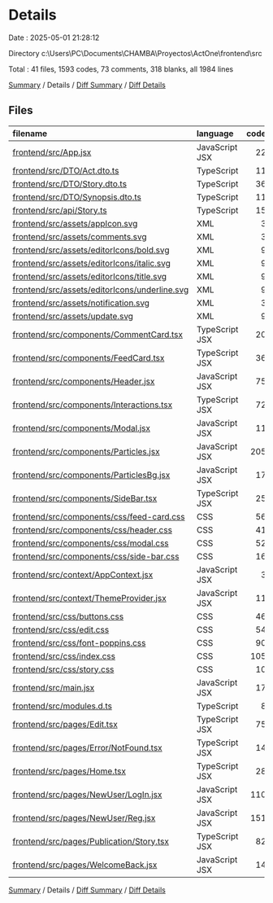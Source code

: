 # Details

Date : 2025-05-01 21:28:12

Directory c:\\Users\\PC\\Documents\\CHAMBA\\Proyectos\\ActOne\\frontend\\src

Total : 41 files,  1593 codes, 73 comments, 318 blanks, all 1984 lines

[Summary](results.md) / Details / [Diff Summary](diff.md) / [Diff Details](diff-details.md)

## Files
| filename | language | code | comment | blank | total |
| :--- | :--- | ---: | ---: | ---: | ---: |
| [frontend/src/App.jsx](/frontend/src/App.jsx) | JavaScript JSX | 22 | 0 | 7 | 29 |
| [frontend/src/DTO/Act.dto.ts](/frontend/src/DTO/Act.dto.ts) | TypeScript | 11 | 0 | 2 | 13 |
| [frontend/src/DTO/Story.dto.ts](/frontend/src/DTO/Story.dto.ts) | TypeScript | 36 | 0 | 5 | 41 |
| [frontend/src/DTO/Synopsis.dto.ts](/frontend/src/DTO/Synopsis.dto.ts) | TypeScript | 11 | 0 | 0 | 11 |
| [frontend/src/api/Story.ts](/frontend/src/api/Story.ts) | TypeScript | 15 | 0 | 0 | 15 |
| [frontend/src/assets/appIcon.svg](/frontend/src/assets/appIcon.svg) | XML | 3 | 0 | 1 | 4 |
| [frontend/src/assets/comments.svg](/frontend/src/assets/comments.svg) | XML | 3 | 0 | 1 | 4 |
| [frontend/src/assets/editorIcons/bold.svg](/frontend/src/assets/editorIcons/bold.svg) | XML | 9 | 0 | 1 | 10 |
| [frontend/src/assets/editorIcons/italic.svg](/frontend/src/assets/editorIcons/italic.svg) | XML | 9 | 0 | 1 | 10 |
| [frontend/src/assets/editorIcons/title.svg](/frontend/src/assets/editorIcons/title.svg) | XML | 9 | 0 | 1 | 10 |
| [frontend/src/assets/editorIcons/underline.svg](/frontend/src/assets/editorIcons/underline.svg) | XML | 9 | 0 | 1 | 10 |
| [frontend/src/assets/notification.svg](/frontend/src/assets/notification.svg) | XML | 3 | 0 | 1 | 4 |
| [frontend/src/assets/update.svg](/frontend/src/assets/update.svg) | XML | 9 | 0 | 1 | 10 |
| [frontend/src/components/CommentCard.tsx](/frontend/src/components/CommentCard.tsx) | TypeScript JSX | 20 | 0 | 5 | 25 |
| [frontend/src/components/FeedCard.tsx](/frontend/src/components/FeedCard.tsx) | TypeScript JSX | 36 | 0 | 7 | 43 |
| [frontend/src/components/Header.jsx](/frontend/src/components/Header.jsx) | JavaScript JSX | 75 | 0 | 12 | 87 |
| [frontend/src/components/Interactions.tsx](/frontend/src/components/Interactions.tsx) | TypeScript JSX | 72 | 0 | 8 | 80 |
| [frontend/src/components/Modal.jsx](/frontend/src/components/Modal.jsx) | JavaScript JSX | 11 | 0 | 3 | 14 |
| [frontend/src/components/Particles.jsx](/frontend/src/components/Particles.jsx) | JavaScript JSX | 205 | 1 | 27 | 233 |
| [frontend/src/components/ParticlesBg.jsx](/frontend/src/components/ParticlesBg.jsx) | JavaScript JSX | 17 | 0 | 2 | 19 |
| [frontend/src/components/SideBar.tsx](/frontend/src/components/SideBar.tsx) | TypeScript JSX | 25 | 0 | 3 | 28 |
| [frontend/src/components/css/feed-card.css](/frontend/src/components/css/feed-card.css) | CSS | 56 | 0 | 13 | 69 |
| [frontend/src/components/css/header.css](/frontend/src/components/css/header.css) | CSS | 41 | 0 | 14 | 55 |
| [frontend/src/components/css/modal.css](/frontend/src/components/css/modal.css) | CSS | 52 | 0 | 14 | 66 |
| [frontend/src/components/css/side-bar.css](/frontend/src/components/css/side-bar.css) | CSS | 16 | 0 | 5 | 21 |
| [frontend/src/context/AppContext.jsx](/frontend/src/context/AppContext.jsx) | JavaScript JSX | 3 | 0 | 2 | 5 |
| [frontend/src/context/ThemeProvider.jsx](/frontend/src/context/ThemeProvider.jsx) | JavaScript JSX | 11 | 0 | 3 | 14 |
| [frontend/src/css/buttons.css](/frontend/src/css/buttons.css) | CSS | 46 | 54 | 15 | 115 |
| [frontend/src/css/edit.css](/frontend/src/css/edit.css) | CSS | 54 | 0 | 17 | 71 |
| [frontend/src/css/font-poppins.css](/frontend/src/css/font-poppins.css) | CSS | 90 | 0 | 18 | 108 |
| [frontend/src/css/index.css](/frontend/src/css/index.css) | CSS | 105 | 10 | 28 | 143 |
| [frontend/src/css/story.css](/frontend/src/css/story.css) | CSS | 10 | 0 | 4 | 14 |
| [frontend/src/main.jsx](/frontend/src/main.jsx) | JavaScript JSX | 17 | 0 | 4 | 21 |
| [frontend/src/modules.d.ts](/frontend/src/modules.d.ts) | TypeScript | 8 | 0 | 2 | 10 |
| [frontend/src/pages/Edit.tsx](/frontend/src/pages/Edit.tsx) | TypeScript JSX | 75 | 0 | 14 | 89 |
| [frontend/src/pages/Error/NotFound.tsx](/frontend/src/pages/Error/NotFound.tsx) | TypeScript JSX | 14 | 0 | 3 | 17 |
| [frontend/src/pages/Home.tsx](/frontend/src/pages/Home.tsx) | TypeScript JSX | 28 | 0 | 4 | 32 |
| [frontend/src/pages/NewUser/LogIn.jsx](/frontend/src/pages/NewUser/LogIn.jsx) | JavaScript JSX | 110 | 0 | 14 | 124 |
| [frontend/src/pages/NewUser/Reg.jsx](/frontend/src/pages/NewUser/Reg.jsx) | JavaScript JSX | 151 | 2 | 30 | 183 |
| [frontend/src/pages/Publication/Story.tsx](/frontend/src/pages/Publication/Story.tsx) | TypeScript JSX | 82 | 3 | 17 | 102 |
| [frontend/src/pages/WelcomeBack.jsx](/frontend/src/pages/WelcomeBack.jsx) | JavaScript JSX | 14 | 3 | 8 | 25 |

[Summary](results.md) / Details / [Diff Summary](diff.md) / [Diff Details](diff-details.md)